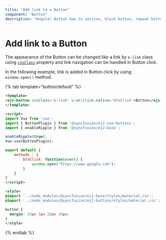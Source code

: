 ```yaml
---
title: "Add link to a Button"
component: "Button"
description: "Angular Button how to section, block button, repeat button, tooltip for Button, customization of button appearance, input and anchor elements."
---
```


# Add link to a Button

The appearance of the Button can be changed like a link by `e-link` class using [`cssClass`](../../api/button#cssclass)
property and link navigation can be handled in Button click.

In the following example, link is added in Button click by using `window.open()` method.

{% tab template="button/default" %}

```html
<template>
<ejs-button cssClass='e-link' v-on:click.native='btnClick'>Button</ejs-button>
</template>

<script>
import Vue from 'vue';
import { ButtonPlugin } from '@syncfusion/ej2-vue-buttons';
import { enableRipple } from '@syncfusion/ej2-base';

enableRipple(true);
Vue.use(ButtonPlugin);

export default {
    methods : {
        btnClick: function(event) {
            window.open("https://www.google.com");
        }
    }
}
</script>

<style>
@import '../node_modules/@syncfusion/ej2-base/styles/material.css';
@import '../node_modules/@syncfusion/ej2-buttons/styles/material.css';

button {
  margin: 25px 5px 20px 20px;
}
</style>
```

{% endtab %}